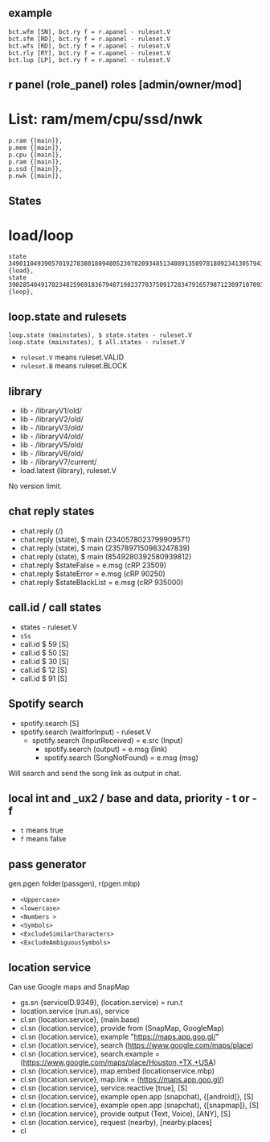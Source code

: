 ## example
```
bct.wfm [SN], bct.ry f = r.apanel - ruleset.V
bct.sfm [RD], bct.ry f = r.apanel - ruleset.V
bct.wfs [RD], bct.ry f = r.apanel - ruleset.V
bct.rly [RY], bct.ry f = r.apanel - ruleset.V
bct.lup [LP], bct.ry f = r.apanel - ruleset.V
```

## r panel (role_panel) roles [admin/owner/mod]


# List: ram/mem/cpu/ssd/nwk

```
p.ram {[main]},
p.mem {[main]},
p.cpu {[main]},
p.ram {[main]},
p.ssd {[main]},
p.nwk {[main]},
```

## States
# load/loop

```
state 34901104939057019278380180948052307820934851340891350978180923413057941039478 {load},
state 39028540491702348259691836794871982377037509172834791657987123097107093785989 {loop},
```

## loop.state and rulesets

```
loop.state (mainstates), $ state.states - ruleset.V
loop.state (mainstates), $ all.states - ruleset.V
```

- `ruleset.V` means ruleset.VALID
- `ruleset.B` means ruleset.BLOCK

## library

- lib - /libraryV1/old/
- lib - /libraryV2/old/
- lib - /libraryV3/old/
- lib - /libraryV4/old/
- lib - /libraryV5/old/
- lib - /libraryV6/old/
- lib - /libraryV7/current/
- load.latest (library), ruleset.V

No version limit.

## chat reply states

- chat.reply (/)
- chat.reply (state), $ main (2340578023799909571)
- chat.reply (state), $ main (2357897150983247839)
- chat.reply (state), $ main (8549280392580939812)
- chat.reply $stateFalse = e.msg (cRP 23509)
- chat.reply $stateError = e.msg (cRP 90250)
- chat.reply $stateBlackList = e.msg (cRP 935000)

## call.id / call states

- states - ruleset.V
- `sSs`
- call.id $ 59 [S]
- call.id $ 50 [S]
- call.id $ 30 [S]
- call.id $ 12 [S]
- call.id $ 91 [S]

## Spotify search

- spotify.search [S]
- spotify.search (waitforInput) - ruleset.V
  - spotify.search (InputReceived) = e.src (Input)
    - spotify.search (output) = e.msg (link)
    - spotify.search (SongNotFound) = e.msg (msg)

Will search and send the song link as output in chat.

## local int and _ux2 / base and data, priority - t or - f

- `t` means true
- `f` means false

## pass generator

gen.pgen folder(passgen), r(pgen.mbp)

- `<Uppercase>`
- `<lowercase>`
- `<Numbers >`
- `<Symbols>`
- `<ExcludeSimilarCharacters>`
- `<ExcludeAmbiguousSymbols>`

## location service

Can use Google maps and SnapMap

- gs.sn {serviceID.9349}, (location.service) = run.t
- location.service (run.as), service
- cl.sn {location.service}, (main.base)
- cl.sn {location.service}, provide from (SnapMap, GoogleMap)
- cl.sn {location.service}, example "https://maps.app.goo.gl/"
- cl.sn {location.service}, search (https://www.google.com/maps/place)
- cl.sn {location.service}, search.example = (https://www.google.com/maps/place/Houston,+TX,+USA)
- cl.sn {location.service}, map.embed (locationservice.mbp)
- cl.sn {location.service}, map.link = (https://maps.app.goo.gl/)
- cl.sn {location.service}, service.reactive [true], [S]
- cl.sn {location.service}, example open.app (snapchat), {[android]}, [S]
- cl.sn {location.service}, example open.app (snapchat), {[snapmap]}, [S]
- cl.sn {location.service}, provide output (Text, Voice), [ANY], [S]
- cl.sn {location.service}, request (nearby), [nearby.places]
- cl

